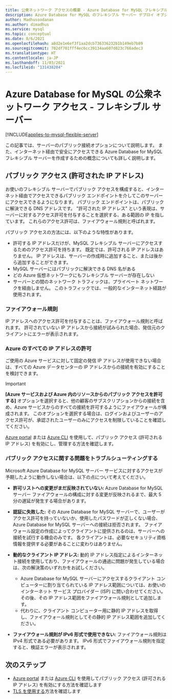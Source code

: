 ```yaml
---
title: 公衆ネットワーク アクセスの概要 - Azure Database for MySQL フレキシブル サーバー
description: Azure Database for MySQL のフレキシブル サーバー デプロイ オプションのパブリック アクセス ネットワークのオプションについて説明します
author: Madhusoodanan
ms.author: dimadhus
ms.service: mysql
ms.topic: conceptual
ms.date: 8/6/2021
ms.openlocfilehash: a8d2e1e6ef3f1aa2dcb736336232b1b149eb7b89
ms.sourcegitcommit: 702df701fff4ec6cc39134aa607d023c766adec3
ms.translationtype: HT
ms.contentlocale: ja-JP
ms.lasthandoff: 11/03/2021
ms.locfileid: "131438204"
---
```

# <a name="public-network-access-for-azure-database-for-mysql---flexible-server"></a>Azure Database for MySQL の公衆ネットワーク アクセス - フレキシブル サーバー

[!INCLUDE[applies-to-mysql-flexible-server](../includes/applies-to-mysql-flexible-server.md)]

この記事では、サーバーのパブリック接続オプションについて説明します。 また、インターネット経由で安全にアクセスできる Azure Database for MySQL フレキシブル サーバーを作成するための概念についても詳しく説明します。

## <a name="public-access-allowed-ip-addresses"></a>パブリック アクセス (許可された IP アドレス)

お使いのフレキシブル サーバーでパブリック アクセスを構成すると、インターネット経由でアクセスできるパブリック エンドポイントを介してこのサーバーにアクセスできるようになります。 パブリック エンドポイントは、パブリックに解決できる DNS アドレスです。 "許可された IP アドレス" という表現は、サーバーに対するアクセス許可を付与することを選択する、ある範囲の IP を指しています。 これらのアクセス許可は、ファイアウォール規則と呼ばれます。

パブリック アクセスの方法には、以下のような特性があります。

* 許可する IP アドレスだけが、MySQL フレキシブル サーバーにアクセスするためのアクセス許可を持ちます。 既定では、許可される IP アドレスはありません。 IP アドレスは、サーバーの作成時に追加すること、または後から追加することができます。
* MySQL サーバーにはパブリックに解決できる DNS 名がある
* どの Azure 仮想ネットワークにもフレキシブル サーバーが存在しない
* サーバーとの間のネットワーク トラフィックは、プライベート ネットワークを経由しません。 このトラフィックでは、一般的なインターネット経路が使用されます。

### <a name="firewall-rules"></a>ファイアウォール規則

IP アドレスへのアクセス許可を付与することは、ファイアウォール規則と呼ばれます。 許可されていない IP アドレスから接続が試みられた場合、発信元のクライアントにエラーが表示されます。

### <a name="allowing-all-azure-ip-addresses"></a>Azure のすべての IP アドレスの許可

ご使用の Azure サービスに対して固定の発信 IP アドレスが使用できない場合は、すべての Azure データセンターの IP アドレスからの接続を有効にすることを検討できます。

> [!IMPORTANT]
> **[Azure サービスおよび Azure 内のリソースからのパブリック アクセスを許可する]** オプションを選択すると、他の顧客のサブスクリプションからの接続を含め、Azure サービスからのすべての接続を許可するようにファイアウォールが構成されます。 このオプションを選択する場合は、ログインおよびユーザーのアクセス許可が、承認されたユーザーのみにアクセスを制限していることを確認してください。

[Azure portal](how-to-manage-firewall-portal.md) または [Azure CLI](how-to-manage-firewall-cli.md) を使用して、パブリック アクセス (許可される IP アドレス) を有効にし、管理する方法を確認します。

### <a name="troubleshooting-public-access-issues"></a>パブリック アクセスに関する問題をトラブルシューティングする

Microsoft Azure Database for MySQL サーバー サービスに対するアクセスが予期したように動作しない場合は、以下の点について考えてください。

* **許可リストへの変更がまだ反映されていない:** Azure Database for MySQL サーバー ファイアウォールの構成に対する変更が反映されるまで、最大 5 分の遅延が発生する場合があります。

* **認証に失敗した:** その Azure Database for MySQL サーバーで、ユーザーがアクセス許可を持っていないか、使用したパスワードが正しくない場合、Azure Database for MySQL サーバーへの接続は拒否されます。 ファイアウォール設定の作成によってクライアントに提供されるのは、サーバーへの接続を試行する機会のみです。 各クライアントは、必要なセキュリティ資格情報を提供する必要があることに変わりはありません。

* **動的なクライアント IP アドレス:** 動的 IP アドレス指定によるインターネット接続を使用しており、ファイアウォールの通過に問題が発生している場合は、次の解決策のいずれかをお試しください。

  * Azure Database for MySQL サーバーにアクセスするクライアント コンピューターに割り当てられている IP アドレス範囲については、お使いのインターネット サービス プロバイダー (ISP) に問い合わせてください。その後、その IP アドレス範囲をファイアウォール規則として追加します。
  * 代わりに、クライアント コンピューター用に静的 IP アドレスを取得し、ファイアウォール規則としてその静的 IP アドレス範囲を追加してください。

* **ファイアウォール規則が IPv6 形式で使用できない:** ファイアウォール規則は IPv4 形式である必要があります。 IPv6 形式でファイアウォール規則を指定すると、検証エラーが表示されます。

## <a name="next-steps"></a>次のステップ

* [Azure portal](how-to-manage-firewall-portal.md) または [Azure CLI](how-to-manage-firewall-cli.md) を使用してパブリック アクセス (許可される IP アドレス) を有効にする方法を確認します
* [TLS を使用する](how-to-connect-tls-ssl.md)方法を確認します
